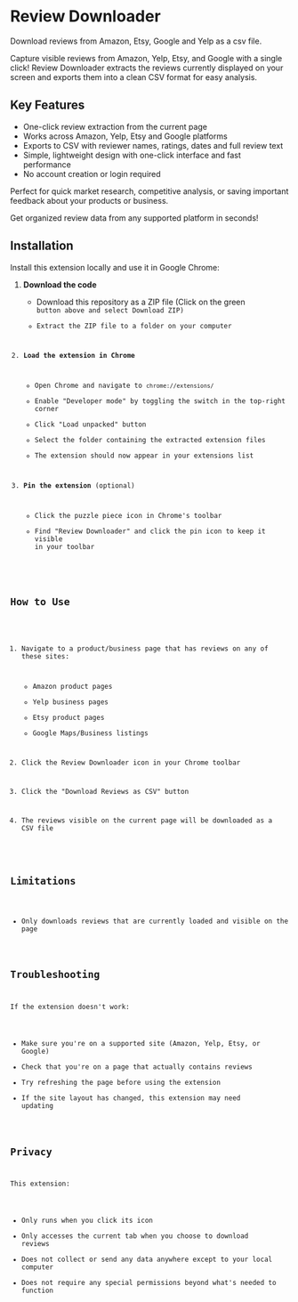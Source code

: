 # Review Downloader

Download reviews from Amazon, Etsy, Google and Yelp as a csv file.

Capture visible reviews from Amazon, Yelp, Etsy, and Google with a single click! Review Downloader extracts the reviews currently displayed on your screen and exports them into a clean CSV format for easy analysis.

## Key Features

- One-click review extraction from the current page
- Works across Amazon, Yelp, Etsy and Google platforms
- Exports to CSV with reviewer names, ratings, dates and full review text
- Simple, lightweight design with one-click interface and fast performance
- No account creation or login required

Perfect for quick market research, competitive analysis, or saving important feedback about your products or business.

Get organized review data from any supported platform in seconds!

## Installation

Install this extension locally and use it in Google Chrome:

1. **Download the code**
   - Download this repository as a ZIP file (Click on the green <code> button above and select Download ZIP)
   - Extract the ZIP file to a folder on your computer

2. **Load the extension in Chrome**
   - Open Chrome and navigate to `chrome://extensions/`
   - Enable "Developer mode" by toggling the switch in the top-right corner
   - Click "Load unpacked" button
   - Select the folder containing the extracted extension files
   - The extension should now appear in your extensions list

3. **Pin the extension** (optional)
   - Click the puzzle piece icon in Chrome's toolbar
   - Find "Review Downloader" and click the pin icon to keep it visible in your toolbar

## How to Use

1. Navigate to a product/business page that has reviews on any of these sites:
   - Amazon product pages
   - Yelp business pages
   - Etsy product pages
   - Google Maps/Business listings

2. Click the Review Downloader icon in your Chrome toolbar

3. Click the "Download Reviews as CSV" button

4. The reviews visible on the current page will be downloaded as a CSV file

## Limitations

- Only downloads reviews that are currently loaded and visible on the page

## Troubleshooting

If the extension doesn't work:

- Make sure you're on a supported site (Amazon, Yelp, Etsy, or Google)
- Check that you're on a page that actually contains reviews
- Try refreshing the page before using the extension
- If the site layout has changed, this extension may need updating

## Privacy

This extension:
- Only runs when you click its icon
- Only accesses the current tab when you choose to download reviews
- Does not collect or send any data anywhere except to your local computer
- Does not require any special permissions beyond what's needed to function